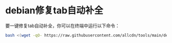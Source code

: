 # debian修复tab自动补全
要一键修复tab自动补全，你可以在终端中运行以下命令：
```bash
bash <(wget -qO- https://raw.githubusercontent.com/allcdn/tools/main/delswap.sh)
